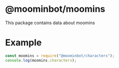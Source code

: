 # @moominbot/moomins

This package contains data about moomins

# Example

```js
const moomins = require("@moominbot/characters");
console.log(moomins.characters);
```